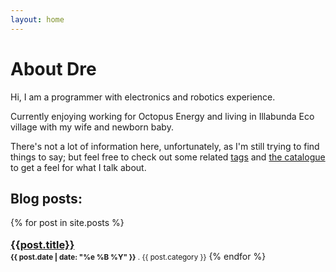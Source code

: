 ```yaml
---
layout: home
---
```


# About Dre

Hi, I am a programmer with electronics and robotics experience. 

Currently enjoying working for Octopus Energy and living in Illabunda Eco village with my wife and newborn baby.

There's not a lot of information here, unfortunately, as I'm still trying to find things to say; but feel free to check out 
some related [tags](/tags/) and [the catalogue](/catalogue/) to get a feel for what I talk about.

## Blog posts:
{% for post in site.posts %}
<h3 style='margin-top: 1em; margin-bottom: 0em;'><a href="{{post.url}}">{{post.title}}</a></h3>
<span><small><strong>{{ post.date | date: "%e %B %Y" }}</strong> . {{ post.category }}</small></span>
{% endfor %}
